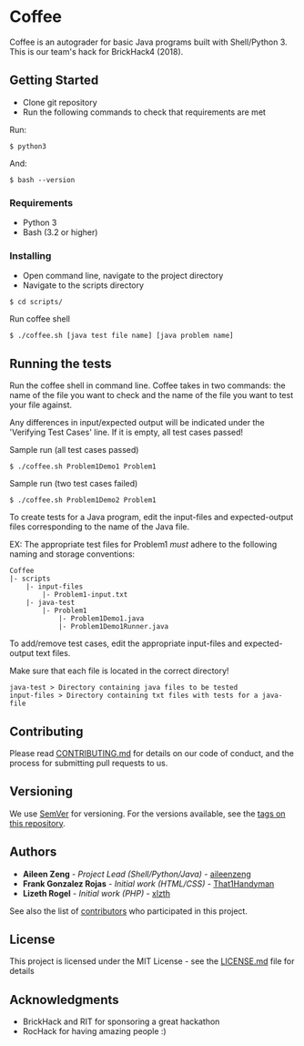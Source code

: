# Coffee

Coffee is an autograder for basic Java programs built with Shell/Python 3. This is our team's hack for BrickHack4 (2018).

## Getting Started

- Clone git repository
- Run the following commands to check that requirements are met

Run:
```
$ python3
```

And:
```
$ bash --version
```

### Requirements
- Python 3
- Bash (3.2 or higher)


### Installing
- Open command line, navigate to the project directory
- Navigate to the scripts directory
```
$ cd scripts/
```

Run coffee shell 

```
$ ./coffee.sh [java test file name] [java problem name]
```

## Running the tests
Run the coffee shell in command line. Coffee takes in two commands: the name of the file you want to check and the name of the file you want to test your file against.

Any differences in input/expected output will be indicated under the 'Verifying Test Cases' line. If it is empty, all test cases passed!

Sample run (all test cases passed)
```
$ ./coffee.sh Problem1Demo1 Problem1
```

Sample run (two test cases failed)
```
$ ./coffee.sh Problem1Demo2 Problem1
```

To create tests for a Java program, edit the input-files and expected-output files corresponding to the name of the Java file. 

EX: The appropriate test files for Problem1 *must* adhere to the following naming and storage conventions:
```
Coffee
|- scripts
    |- input-files
        |- Problem1-input.txt
    |- java-test
        |- Problem1
            |- Problem1Demo1.java
            |- Problem1Demo1Runner.java
```
To add/remove test cases, edit the appropriate input-files and expected-output text files.

Make sure that each file is located in the correct directory!
```
java-test > Directory containing java files to be tested
input-files > Directory containing txt files with tests for a java-file
```

## Contributing

Please read [CONTRIBUTING.md](https://gist.github.com/PurpleBooth/b24679402957c63ec426) for details on our code of conduct, and the process for submitting pull requests to us.

## Versioning

We use [SemVer](http://semver.org/) for versioning. For the versions available, see the [tags on this repository](https://github.com/aileenzeng/Coffee/tags). 

## Authors

* **Aileen Zeng** - *Project Lead (Shell/Python/Java)* - [aileenzeng](https://github.com/aileenzeng)
* **Frank Gonzalez Rojas** - *Initial work (HTML/CSS)* - [That1Handyman](https://github.com/That1Handyman)
* **Lizeth Rogel** - *Initial work (PHP)* - [xlzth](https://github.com/xlzth)

See also the list of [contributors](https://github.com/aileenzeng/Coffee/contributors) who participated in this project.

## License

This project is licensed under the MIT License - see the [LICENSE.md](LICENSE.md) file for details

## Acknowledgments
* BrickHack and RIT for sponsoring a great hackathon
* RocHack for having amazing people :)

